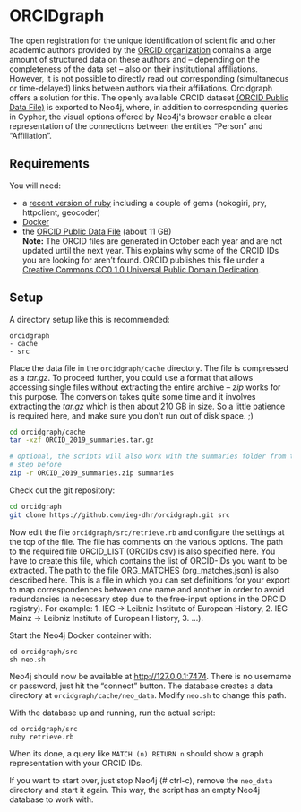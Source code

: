 # ORCIDgraph

The open registration for the unique identification of scientific and other academic authors provided by the [ORCID organization](https://orcid.org) contains a large amount of structured data on these authors and – depending on the completeness of the data set – also on their institutional affiliations. However, it is not possible to directly read out corresponding (simultaneous or time-delayed) links between authors via their affiliations. Orcidgraph offers a solution for this. The openly available ORCID dataset [(ORCID Public Data File)](https://support.orcid.org/hc/en-us/articles/360006897394-How-do-I-get-the-public-data-file-) is exported to Neo4j, where, in addition to corresponding queries in Cypher, the visual options offered by Neo4j's browser enable a clear representation of the connections between the entities “Person” and “Affiliation”.


## Requirements

You will need:
* a [recent version of ruby](https://www.ruby-lang.org/en/downloads/branches/) including a couple of gems (nokogiri, pry, httpclient, geocoder)
* [Docker](https://www.docker.com/)
* the [ORCID Public Data File](https://support.orcid.org/hc/en-us/articles/360006897394-How-do-I-get-the-public-data-file-) (about 11 GB)  
    **Note:** The ORCID files are generated in October each year and are not updated
until the next year. This explains why some of the ORCID IDs you are looking for
aren’t found. ORCID publishes this file under a [Creative Commons CC0 1.0 Universal Public Domain Dedication](https://creativecommons.org/publicdomain/zero/1.0/).


## Setup

A directory setup like this is recommended:

~~~
orcidgraph
- cache
- src
~~~

Place the data file in the `orcidgraph/cache` directory. The file is compressed as a *tar.gz*. To proceed further, you could use a format that allows accessing single files without extracting the entire archive – *zip* works for this purpose. The conversion takes quite some time and it involves extracting the *tar.gz* which is then about 210 GB in size. So a little patience is required here, and make sure you don't run out of disk space. ;)

~~~bash
cd orcidgraph/cache
tar -xzf ORCID_2019_summaries.tar.gz

# optional, the scripts will also work with the summaries folder from the
# step before
zip -r ORCID_2019_summaries.zip summaries
~~~

Check out the git repository:

~~~bash
cd orcidgraph
git clone https://github.com/ieg-dhr/orcidgraph.git src
~~~

Now edit the file `orcidgraph/src/retrieve.rb` and configure the settings at the top of the file. The file has comments on the various options. The path to the required file ORCID_LIST (ORCIDs.csv) is also specified here. You have to create this file, which contains the list of ORCID-IDs you want to be extracted. The path to the file ORG_MATCHES (org_matches.json) is also described here. This is a file in which you can set definitions for your export to map correspondences between one name and another in order to avoid redundancies (a necessary step due to the free-input options in the ORCID registry). For example: 1. IEG -> Leibniz Institute of European History, 2. IEG Mainz -> Leibniz Institute of European History, 3. …).

Start the Neo4j Docker container with:

~~~
cd orcidgraph/src
sh neo.sh
~~~

Neo4j should now be available at http://127.0.0.1:7474. There is no username or
password, just hit the “connect” button. The database creates a data directory at
`orcidgraph/cache/neo_data`. Modify `neo.sh` to change this path.

With the database up and running, run the actual script:

~~~
cd orcidgraph/src
ruby retrieve.rb
~~~

When its done, a query like `MATCH (n) RETURN n` should show a graph
representation with your ORCID IDs.

If you want to start over, just stop Neo4j (# ctrl-c), remove the `neo_data` directory and
start it again. This way, the script has an empty Neo4j database to work with.
